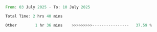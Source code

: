 <!--START_SECTION:waka-->

```rust
From: 03 July 2025 - To: 10 July 2025

Total Time: 2 hrs 40 mins

Other        1 hr 36 mins    >>>>>>>>>----------------   37.59 %
```

<!--END_SECTION:waka-->
